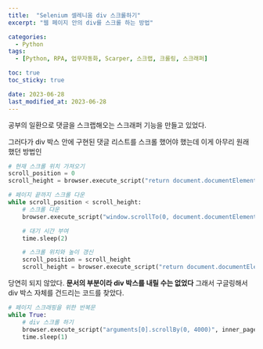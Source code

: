 ```yaml
---
title:  "Selenium 셀레니움 div 스크롤하기"
excerpt: "웹 페이지 안의 div를 스크롤 하는 방법"

categories:
  - Python
tags:
  - [Python, RPA, 업무자동화, Scarper, 스크랩, 크롤링, 스크래퍼]

toc: true
toc_sticky: true

date: 2023-06-28
last_modified_at: 2023-06-28
---
```


공부의 일환으로 댓글을 스크랩해오는 스크래퍼 기능을 만들고 있었다.

그러다가 div 박스 안에 구현된 댓글 리스트를 스크롤 했어야 했는데 이게 아무리 원래 했던 방법인

```python
# 현재 스크롤 위치 가져오기
scroll_position = 0
scroll_height = browser.execute_script("return document.documentElement.scrollHeight")

# 페이지 끝까지 스크롤 다운
while scroll_position < scroll_height:
    # 스크롤 다운
    browser.execute_script("window.scrollTo(0, document.documentElement.scrollHeight);")

    # 대기 시간 부여
    time.sleep(2)

    # 스크롤 위치와 높이 갱신
    scroll_position = scroll_height
    scroll_height = browser.execute_script("return document.documentElement.scrollHeight")
```

당연히 되지 않았다. **문서의 <body> 부분이라 div 박스를 내릴 수는 없었다** 그래서 구글링해서 div 박스 자체를 건드리는 코드를 찾았다.

```python
# 페이지 스크래핑을 위한 반복문
while True:
    # div 스크롤 하기
    browser.execute_script("arguments[0].scrollBy(0, 4000)", inner_page)
    time.sleep(1)
```